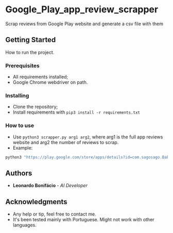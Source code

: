 # Google_Play_app_review_scrapper

Scrap reviews from Google Play website and generate a csv file with them

## Getting Started

How to run the project.

### Prerequisites

* All requirements installed;
* Google Chrome webdriver on path.

### Installing

* Clone the repository;
* Install requirements with `pip3 install -r requirements.txt`

### How to use
* Use `python3 scrapper.py arg1 arg2`, where arg1 is the full app reviews website and arg2 the number of reviews to scrap.
* Example:

```sh 
python3 "https://play.google.com/store/apps/details?id=com.sagosago.Babies.googleplay&hl=pt&showAllReviews=true" 500
```

## Authors

* **Leonardo Bonifácio** - *AI Developer*

## Acknowledgments

* Any help or tip, feel free to contact me.
* It's been tested mainly with Portuguese. Might not work with other languages.
